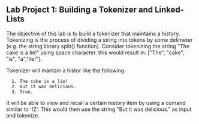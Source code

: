 Lab Project 1: Building a Tokenizer and Linked-Lists
----------------------------------------------------
The objective of this lab is to build a tokenizer that
maintains a history. Tokenizing is the process of dividing a string into
tokens by some delimeter (e.g. the string library split() function).
Consider tokenizing the string "The cake is a lie!" using space
character. this would result in: \["The", "cake", "is", "a","lie!"\].

Tokenizer will mantain a histor like the following:

	  1. The cake is a lie!
	  2. But it was delicious.
	  3. True.

It will be able to view and recall a certain history item by using a comand
similar to '!2'. This would then use the string "But it was delicious." as
input and tokenize.
